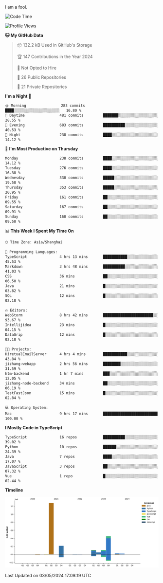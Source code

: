 I am a fool.

<!--START_SECTION:waka-->
![Code Time](http://img.shields.io/badge/Code%20Time-1%2C398%20hrs%2034%20mins-blue)

![Profile Views](http://img.shields.io/badge/Profile%20Views-0-blue)

**🐱 My GitHub Data** 

> 📦 132.2 kB Used in GitHub's Storage 
 > 
> 🏆 147 Contributions in the Year 2024
 > 
> 🚫 Not Opted to Hire
 > 
> 📜 26 Public Repositories 
 > 
> 🔑 21 Private Repositories 
 > 
**I'm a Night 🦉** 

```text
🌞 Morning                283 commits         ████░░░░░░░░░░░░░░░░░░░░░   16.80 % 
🌆 Daytime                481 commits         ███████░░░░░░░░░░░░░░░░░░   28.55 % 
🌃 Evening                683 commits         ██████████░░░░░░░░░░░░░░░   40.53 % 
🌙 Night                  238 commits         ████░░░░░░░░░░░░░░░░░░░░░   14.12 % 
```
📅 **I'm Most Productive on Thursday** 

```text
Monday                   238 commits         ████░░░░░░░░░░░░░░░░░░░░░   14.12 % 
Tuesday                  276 commits         ████░░░░░░░░░░░░░░░░░░░░░   16.38 % 
Wednesday                330 commits         █████░░░░░░░░░░░░░░░░░░░░   19.58 % 
Thursday                 353 commits         █████░░░░░░░░░░░░░░░░░░░░   20.95 % 
Friday                   161 commits         ██░░░░░░░░░░░░░░░░░░░░░░░   09.55 % 
Saturday                 167 commits         ██░░░░░░░░░░░░░░░░░░░░░░░   09.91 % 
Sunday                   160 commits         ██░░░░░░░░░░░░░░░░░░░░░░░   09.50 % 
```


📊 **This Week I Spent My Time On** 

```text
🕑︎ Time Zone: Asia/Shanghai

💬 Programming Languages: 
TypeScript               4 hrs 13 mins       ███████████░░░░░░░░░░░░░░   45.53 % 
Markdown                 3 hrs 48 mins       ██████████░░░░░░░░░░░░░░░   41.03 % 
CSS                      36 mins             ██░░░░░░░░░░░░░░░░░░░░░░░   06.50 % 
Java                     21 mins             █░░░░░░░░░░░░░░░░░░░░░░░░   03.82 % 
SQL                      12 mins             █░░░░░░░░░░░░░░░░░░░░░░░░   02.18 % 

🔥 Editors: 
WebStorm                 8 hrs 42 mins       ███████████████████████░░   93.67 % 
Intellijidea             23 mins             █░░░░░░░░░░░░░░░░░░░░░░░░   04.15 % 
DataGrip                 12 mins             █░░░░░░░░░░░░░░░░░░░░░░░░   02.18 % 

🐱‍💻 Projects: 
HiretualEmailServer      4 hrs 4 mins        ███████████░░░░░░░░░░░░░░   43.84 % 
jizhang-webapp           2 hrs 56 mins       ████████░░░░░░░░░░░░░░░░░   31.59 % 
htm-backend              1 hr 7 mins         ███░░░░░░░░░░░░░░░░░░░░░░   12.05 % 
jizhang-node-backend     34 mins             ██░░░░░░░░░░░░░░░░░░░░░░░   06.19 % 
TestFastJson             15 mins             █░░░░░░░░░░░░░░░░░░░░░░░░   02.84 % 

💻 Operating System: 
Mac                      9 hrs 17 mins       █████████████████████████   100.00 % 
```

**I Mostly Code in TypeScript** 

```text
TypeScript               16 repos            ██████████░░░░░░░░░░░░░░░   39.02 % 
Python                   10 repos            ██████░░░░░░░░░░░░░░░░░░░   24.39 % 
Java                     7 repos             ████░░░░░░░░░░░░░░░░░░░░░   17.07 % 
JavaScript               3 repos             ██░░░░░░░░░░░░░░░░░░░░░░░   07.32 % 
Vue                      1 repo              █░░░░░░░░░░░░░░░░░░░░░░░░   02.44 % 
```



**Timeline**

![Lines of Code chart](https://raw.githubusercontent.com/VeejaLiu/VeejaLiu/master/assets/bar_graph.png)


 Last Updated on 03/05/2024 17:09:19 UTC
<!--END_SECTION:waka-->
